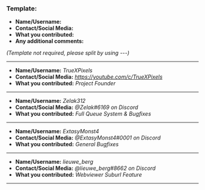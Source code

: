 ### Template:

- **Name/Username:**
- **Contact/Social Media:**
- **What you contributed:**
- **Any additional comments:**

*(Template not required, please split by using \-\-\-)*

---

- **Name/Username:** *TrueXPixels*
- **Contact/Social Media:** *https://youtube.com/c/TrueXPixels*
- **What you contributed:** *Project Founder*

---

- **Name/Username:** *Zelak312*
- **Contact/Social Media:** *@Zelak#6169 on Discord* 
- **What you contributed:** *Full Queue System & Bugfixes*

---

- **Name/Username:** *ExtasyMonst4*
- **Contact/Social Media:** *@ExtasyMonst4#0001 on Discord* 
- **What you contributed:** *General Bugfixes*

---

- **Name/Username:** *lieuwe_berg*
- **Contact/Social Media:** *@lieuwe_berg#8662 on Discord* 
- **What you contributed:** *Webviewer Suburl Feature*

---
